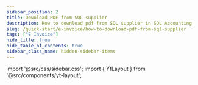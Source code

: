 ```yaml
---
sidebar_position: 2
title: Download PDF from SQL supplier
description: How to download pdf from SQL supplier in SQL Accounting
slug: /quick-start/e-invoice/how-to-download-pdf-from-sql-supplier
tags: ["E Invoice"]
hide_title: true 
hide_table_of_contents: true
sidebar_class_name: hidden-sidebar-items
---
```


import '@src/css/sidebar.css';
import { YtLayout } from '@src/components/yt-layout';

<YtLayout 
    videoId="QYxoVcAW0Dw"
/>  
